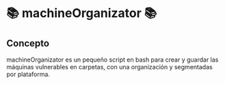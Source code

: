 # :books: machineOrganizator :books:

## Concepto

machineOrganizator es un pequeño script en bash para crear y guardar las máquinas vulnerables en carpetas, con una organización y segmentadas por plataforma.


